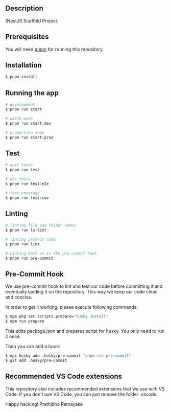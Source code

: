 ## Description

[NestJS Scaffold Project.

## Prerequisites

You will need [pnpm](https://pnpm.io/installation) for running this repository.

## Installation

```bash
$ pnpm install
```

## Running the app

```bash
# development
$ pnpm run start

# watch mode
$ pnpm run start:dev

# production mode
$ pnpm run start:prod
```

## Test

```bash
# unit tests
$ pnpm run test

# e2e tests
$ pnpm run test:e2e

# test coverage
$ pnpm run test:cov
```

## Linting

```bash
# linting file and folder names
$ pnpm run ls-lint

# linting project code
$ pnpm run lint

# Linting both as in the pre-commit hook
$ pnpm run pre-commit
```

## Pre-Commit Hook

We use pre-commit hook to lint and test our code before committing it and eventually landing it on the repository. This way we keep our code clean and concise.

In order to get it working, please execute following commands:

```bash 
$ npm pkg set scripts.prepare="husky install"
$ npm run prepare
```

This edits package.json and prepares script for husky. You only need to run it once.

Then you can add a hook:

```bash
$ npx husky add .husky/pre-commit "pnpm run pre-commit"
$ git add .husky/pre-commit
```


## Recommended VS Code extensions

This repository also includes recommended extensions that we use with VS Code. If you don't use VS Code, you can just remove the folder .vscode.

Happy hacking!
Prathibha Ratnayake
